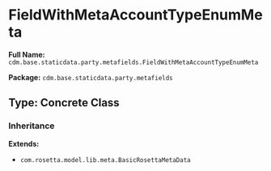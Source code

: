 # FieldWithMetaAccountTypeEnumMeta

**Full Name:** `cdm.base.staticdata.party.metafields.FieldWithMetaAccountTypeEnumMeta`

**Package:** `cdm.base.staticdata.party.metafields`

## Type: Concrete Class

### Inheritance

**Extends:**
- `com.rosetta.model.lib.meta.BasicRosettaMetaData`

